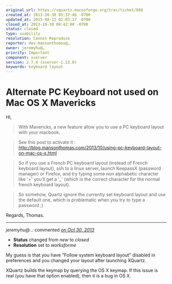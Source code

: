```yaml
---
original_url: https://xquartz.macosforge.org/trac/ticket/808
created_at: 2013-10-30 03:37:46 -0700
updated_at: 2015-08-13 02:03:17 -0700
closed_at: 2013-10-30 08:42:08 -0700
status: closed
type: usability
resolution: Cannot Reproduce
reporter: dev.mansonthomas@…
owner: jeremyhu@…
priority: Important
component: xserver
version: 2.7.4 (xserver-1.13.0)
keywords: keyboard layout
---
```


Alternate PC Keyboard not used on Mac OS X Mavericks
====================================================


Hi,

> With Mavericks, a new feature allow you to use a PC keyboard layout with your macbook.

> See this post to activate it : <http://blog.mansonthomas.com/2013/10/using-pc-keyboard-layout-on-mac-os-x.html>

> So if you use a French PC keyboard layout (instead of French keyboard layout), ssh to a linux server, launch KeepassX (password manager) or Firefox, and try typing some non alphabetic character like '+' you'll get a '\_' (which is the correct character for the normal french keyboard layout).

> So somehow, Quartz ignore the currently set keyboard layout and use the default one, which is problematic when you try to type a password ;)

Regards,
Thomas.



---

*jeremyhu@…* commented *[on Oct 30, 2013](https://xquartz.macosforge.org/trac/ticket/808#comment:1 "October 30, 2013 at 8:42 AM PDT")*

-   **Status** changed from *new* to *closed*
-   **Resolution** set to *worksforme*

My guess is that you have "Follow system keyboard layout" disabled in preferences and you changed your layout after launching XQuartz.

XQuartz builds the keymap by querying the OS X keymap. If this issue is real (you have that option enabled), then it is a bug in OS X.



